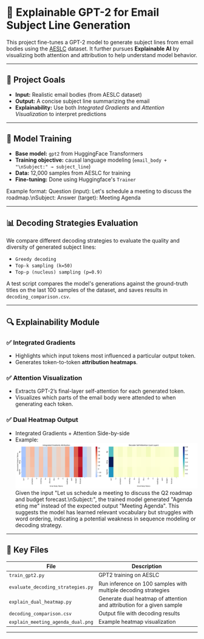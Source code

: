 # 📧 Explainable GPT-2 for Email Subject Line Generation

This project fine-tunes a GPT-2 model to generate subject lines from email bodies using the [AESLC](https://huggingface.co/datasets/Yale-LILY/aeslc) dataset. It further pursues **Explainable AI** by visualizing both attention and attribution to help understand model behavior.

---

## 🚀 Project Goals

- **Input:** Realistic email bodies (from AESLC dataset)
- **Output:** A concise subject line summarizing the email
- **Explainability:** Use both *Integrated Gradients* and *Attention Visualization* to interpret predictions

---

## 🧠 Model Training

- **Base model:** `gpt2` from HuggingFace Transformers
- **Training objective:** causal language modeling (`email_body + "\nSubject:" → subject_line`)
- **Data:** 12,000 samples from AESLC for training
- **Fine-tuning:** Done using Huggingface's `Trainer`

Example format:
Question (input): Let's schedule a meeting to discuss the roadmap.\nSubject:
Answer (target): Meeting Agenda


---

## 📊 Decoding Strategies Evaluation

We compare different decoding strategies to evaluate the quality and diversity of generated subject lines:

- `Greedy decoding`
- `Top-k sampling (k=50)`
- `Top-p (nucleus) sampling (p=0.9)`

A test script compares the model's generations against the ground-truth titles on the last 100 samples of the dataset, and saves results in `decoding_comparison.csv`.

---

## 🔍 Explainability Module

### ✅ Integrated Gradients

- Highlights which input tokens most influenced a particular output token.
- Generates token-to-token **attribution heatmaps**.

### ✅ Attention Visualization

- Extracts GPT-2’s final-layer self-attention for each generated token.
- Visualizes which parts of the email body were attended to when generating each token.

### ✅ Dual Heatmap Output

- Integrated Gradients + Attention Side-by-side
- Example:
  ![example](explain_meeting_agenda_dual.png)
Given the input "Let us schedule a meeting to discuss the Q2 roadmap and budget forecast.\nSubject:", the trained model generated "Agenda eting me" instead of the expected output "Meeting Agenda".
This suggests the model has learned relevant vocabulary but struggles with word ordering, indicating a potential weakness in sequence modeling or decoding strategy.
---

## 📁 Key Files

| File | Description |
|------|-------------|
| `train_gpt2.py` | GPT2 training on AESLC |
| `evaluate_decoding_strategies.py` | Run inference on 100 samples with multiple decoding strategies |
| `explain_dual_heatmap.py` | Generate dual heatmap of attention and attribution for a given sample |
| `decoding_comparison.csv` | Output file with decoding results |
| `explain_meeting_agenda_dual.png` | Example heatmap visualization |

---

